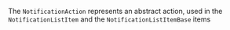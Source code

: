 The `NotificationAction` represents an abstract action, used in the `NotificationListItem` and the `NotificationListItemBase` items
